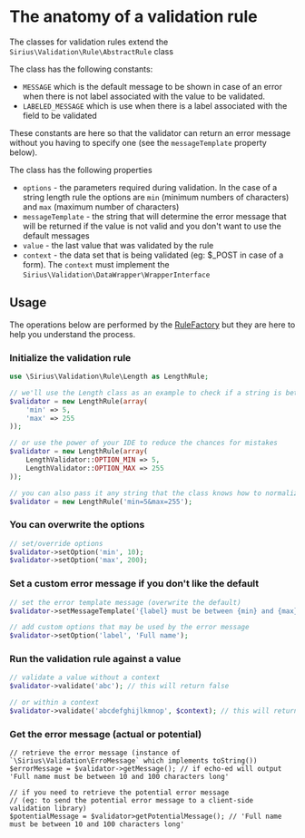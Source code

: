 # The anatomy of a validation rule

The classes for validation rules extend the `Sirius\Validation\Rule\AbstractRule` class

The class has the following constants:

- `MESSAGE` which is the default message to be shown in case of an error when there is not label associated with the value to be validated.
- `LABELED_MESSAGE` which is use when there is a label associated with the field to be validated

These constants are here so that the validator can return an error message without you having to specify one (see the `messageTemplate` property below).

The class has the following properties

- `options` - the parameters required during validation. In the case of a string length rule the options are `min` (minimum numbers of characters)  and `max` (maximum number of characters)
- `messageTemplate` - the string that will determine the error message that will be returned if the value is not valid and you don't want to use the default messages
- `value` - the last value that was validated by the rule
- `context` - the data set that is being validated (eg: $_POST in case of a form). The `context` must implement the `Sirius\Validation\DataWrapper\WrapperInterface`


## Usage

The operations below are performed by the [RuleFactory](rule_factory.md) but they are here to help you understand the process.

### Initialize the validation rule

```php
use \Sirius\Validation\Rule\Length as LengthRule;

// we'll use the Length class as an example to check if a string is between 5 and 255 characters long
$validator = new LengthRule(array(
    'min' => 5,
    'max' => 255
));

// or use the power of your IDE to reduce the chances for mistakes
$validator = new LengthRule(array(
    LengthValidator::OPTION_MIN => 5,
    LengthValidator::OPTION_MAX => 255
));

// you can also pass it any string that the class knows how to normalize (see the normalizeOptions() method)
$validator = new LengthRule('min=5&max=255');

```

### You can overwrite the options

```php
// set/override options
$validator->setOption('min', 10);
$validator->setOption('max', 200);
```

### Set a custom error message if you don't like the default

```php
// set the error template message (overwrite the default)
$validator->setMessageTemplate('{label} must be between {min} and {max} characters long');

// add custom options that may be used by the error message
$validator->setOption('label', 'Full name');
```

### Run the validation rule against a value

```php
// validate a value without a context
$validator->validate('abc'); // this will return false

// or within a context
$validator->validate('abcdefghijlkmnop', $context); // this will return true
```

### Get the error message (actual or potential)

```
// retrieve the error message (instance of `\Sirius\Validation\ErroMessage` which implements toString())
$errorMessage = $validator->getMessage(); // if echo-ed will output 'Full name must be between 10 and 100 characters long'

// if you need to retrieve the potential error message 
// (eg: to send the potential error message to a client-side validation library)
$potentialMessage = $validator>getPotentialMessage(); // 'Full name must be between 10 and 100 characters long'
```

